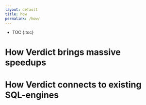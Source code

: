 ```yaml
---
layout: default
title: how
permalink: /how/
---
```


* TOC
{:toc}

# How Verdict brings massive speedups


# How Verdict connects to existing SQL-engines
